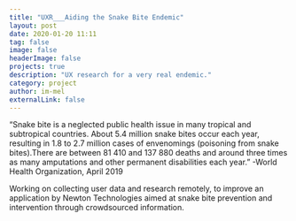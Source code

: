 ```yaml
---
title: "UXR___Aiding the Snake Bite Endemic"
layout: post
date: 2020-01-20 11:11
tag: false
image: false
headerImage: false
projects: true
description: "UX research for a very real endemic."
category: project
author: im-mel
externalLink: false
---
```


“Snake bite is a neglected public health issue in many tropical and subtropical countries. About 5.4 million snake bites occur each year, resulting in 1.8 to 2.7 million cases of envenomings (poisoning from snake bites).There are between 81 410 and 137 880 deaths and around three times as many amputations and other permanent disabilities each year.” 
-World Health Organization, April 2019

Working on collecting user data and research remotely, to improve an application by Newton Technologies aimed at snake bite prevention and intervention through crowdsourced information.
